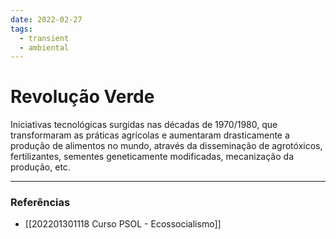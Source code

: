 ```yaml
---
date: 2022-02-27
tags:
  - transient
  - ambiental
---
```

# Revolução Verde
Iniciativas tecnológicas surgidas nas décadas de 1970/1980, que transformaram as práticas agrícolas e aumentaram drasticamente a produção de alimentos no mundo, através da disseminação de agrotóxicos, fertilizantes, sementes geneticamente modificadas, mecanização da produção, etc.

---
### Referências
- [[202201301118 Curso PSOL - Ecossocialismo]]